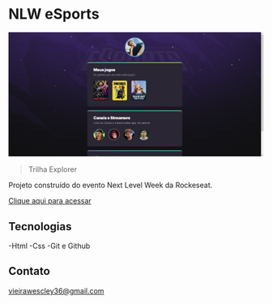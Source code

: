 # NLW eSports 

![preview](./preview.png)

>Trilha Explorer

Projeto construído do evento Next Level Week da Rockeseat.

[Clique aqui para acessar](https://wescley36.github.io/projeto-nlw/)

## Tecnologias
-Html
-Css
-Git e Github

## Contato
vieirawescley36@gmail.com
